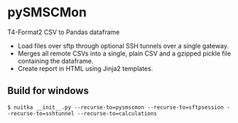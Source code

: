 # pySMSCMon

T4-Format2 CSV to Pandas dataframe

- Load files over sftp through optional SSH tunnels over a single gateway.
- Merges all remote CSVs into a single, plain CSV and a gzipped pickle file
containing the dataframe.
- Create report in HTML using Jinja2 templates.


## Build for windows

    $ nuitka __init__.py --recurse-to=pysmscmon --recurse-to=sftpsession --recurse-to=sshtunnel --recurse-to=calculations